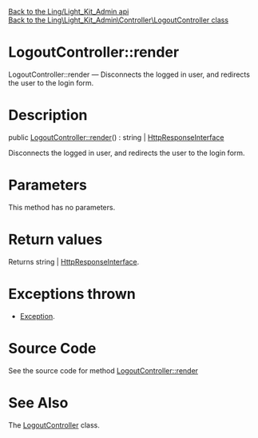 [Back to the Ling/Light_Kit_Admin api](https://github.com/lingtalfi/Light_Kit_Admin/blob/master/doc/api/Ling/Light_Kit_Admin.md)<br>
[Back to the Ling\Light_Kit_Admin\Controller\LogoutController class](https://github.com/lingtalfi/Light_Kit_Admin/blob/master/doc/api/Ling/Light_Kit_Admin/Controller/LogoutController.md)


LogoutController::render
================



LogoutController::render — Disconnects the logged in user, and redirects the user to the login form.




Description
================


public [LogoutController::render](https://github.com/lingtalfi/Light_Kit_Admin/blob/master/doc/api/Ling/Light_Kit_Admin/Controller/LogoutController/render.md)() : string | [HttpResponseInterface](https://github.com/lingtalfi/Light/blob/master/doc/api/Ling/Light/Http/HttpResponseInterface.md)




Disconnects the logged in user, and redirects the user to the login form.




Parameters
================

This method has no parameters.


Return values
================

Returns string | [HttpResponseInterface](https://github.com/lingtalfi/Light/blob/master/doc/api/Ling/Light/Http/HttpResponseInterface.md).


Exceptions thrown
================

- [Exception](http://php.net/manual/en/class.exception.php).&nbsp;







Source Code
===========
See the source code for method [LogoutController::render](https://github.com/lingtalfi/Light_Kit_Admin/blob/master/Controller/LogoutController.php#L25-L38)


See Also
================

The [LogoutController](https://github.com/lingtalfi/Light_Kit_Admin/blob/master/doc/api/Ling/Light_Kit_Admin/Controller/LogoutController.md) class.



